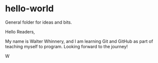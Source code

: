 # hello-world
General folder for ideas and bits.

Hello Readers,

My name is Walter Whinnery, and I am learning Git and GitHub as part of teaching myself to program. Looking forward to the journey!

W
